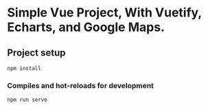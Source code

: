 # Simple Vue Project, With Vuetify, Echarts, and Google Maps.
## Project setup
```
npm install
```
### Compiles and hot-reloads for development
```
npm run serve
```